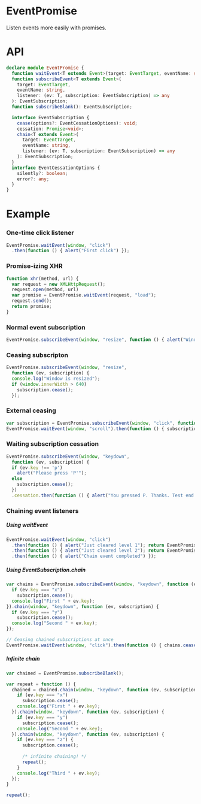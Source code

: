 EventPromise
============

Listen events more easily with promises.

# API

```typescript
declare module EventPromise {
  function waitEvent<T extends Event>(target: EventTarget, eventName: string): Promise<T>;
  function subscribeEvent<T extends Event>(
    target: EventTarget,
    eventName: string,
    listener: (ev: T, subscription: EventSubscription) => any
  ): EventSubscription;
  function subscribeBlank(): EventSubscription;

  interface EventSubscription {
    cease(options?: EventCessationOptions): void;
    cessation: Promise<void>;
    chain<T extends Event>(
      target: EventTarget,
      eventName: string,
      listener: (ev: T, subscription: EventSubscription) => any
    ): EventSubscription;
  }
  interface EventCessationOptions {
    silently?: boolean;
    error?: any;
  }
}


```

# Example

### One-time click listener

```javascript
EventPromise.waitEvent(window, "click")
  .then(function () { alert("First click") });
```

### Promise-izing XHR

```javascript
function xhr(method, url) {
  var request = new XMLHttpRequest();
  request.open(method, url)
  var promise = EventPromise.waitEvent(request, "load");
  request.send();
  return promise;
}
```

### Normal event subscription

```javascript
EventPromise.subscribeEvent(window, "resize", function () { alert("Window is resized") });
```

### Ceasing subscripton

```javascript
EventPromise.subscribeEvent(window, "resize",
  function (ev, subscription) {
  console.log("Window is resized");
  if (window.innerWidth > 640)
    subscription.cease();
  });
```

### External ceasing

```javascript
var subscription = EventPromise.subscribeEvent(window, "click", function () { alert("Clicked") });
EventPromise.waitEvent(window, "scroll").then(function () { subscription.cease() });
```

### Waiting subscription cessation

```javascript
EventPromise.subscribeEvent(window, "keydown",
  function (ev, subscription) {
  if (ev.key !== 'p')
    alert("Please press 'P'");
  else
    subscription.cease();
  })
  .cessation.then(function () { alert("You pressed P. Thanks. Test end.") });
```

### Chaining event listeners

##### Using waitEvent

```javascript
EventPromise.waitEvent(window, "click")
  .then(function () { alert("Just cleared level 1"); return EventPromise.waitEvent(window, "keydown") })
  .then(function () { alert("Just cleared level 2"); return EventPromise.waitEvent(window, "scroll") })
  .then(function () { alert("Chain event completed") });
```

##### Using EventSubscription.chain

```javascript
var chains = EventPromise.subscribeEvent(window, "keydown", function (ev, subscription) {
  if (ev.key === "x")
    subscription.cease();
  console.log("First " + ev.key);
}).chain(window, "keydown", function (ev, subscription) {
  if (ev.key === "y")
    subscription.cease();
  console.log("Second " + ev.key);
});

// Ceasing chained subscriptions at once
EventPromise.waitEvent(window, "click").then(function () { chains.cease() });
```

##### Infinite chain

```javascript
var chained = EventPromise.subscribeBlank();

var repeat = function () {
  chained = chained.chain(window, "keydown", function (ev, subscription) {
    if (ev.key === "x")
      subscription.cease();
    console.log("First " + ev.key);
  }).chain(window, "keydown", function (ev, subscription) {
    if (ev.key === "y")
      subscription.cease();
    console.log("Second " + ev.key);
  }).chain(window, "keydown", function (ev, subscription) {
    if (ev.key === "z") {
      subscription.cease();
      
      /* infinite chaining! */
      repeat();
    }
    console.log("Third " + ev.key);
  });
}

repeat();
```
